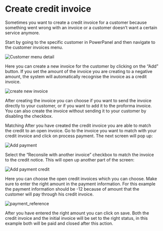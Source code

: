 # Create credit invoice

Sometimes you want to create a credit invoice for a customer because something went wrong with an invoice or a customer doesn’t want a certain service anymore.

Start by going to the specific customer in PowerPanel and then navigate to the customer invoices menu.

![Customer menu detail](/supportpages/images/menu_customer_detail.png)

Here you can create a new invoice for the customer by clicking on the “Add” button.
If you set the amount of the invoice you are creating to a negative amount, the system will automatically recognise the invoice as a credit invoice.

![create new invoice](/supportpages/images/invoice_create.png)

After creating the invoice you can choose if you want to send the invoice directly to your customer, or if you want to add it to the proforma invoice.
You can also create the invoice without sending it to your customer by disabling the checkbox.

Matching
After you have created the credit invoice you are able to match the credit to an open invoice.
Go to the invoice you want to match with your credit invoice and click on process payment. The next screen will pop up:

![Add payment](/supportpages/images/add_payment.png)

Select the “Reconsile with another invoice” checkbox to match the invoice to the credit notice. This will open up another part of the screen:

![Add payment credit](/supportpages/images/add_payment_credit.png)

Here you can choose the open credit invoices which you can choose.
Make sure to enter the right amount in the payment information. For this example the payment information should be -12 because of amount that the customer will pay through his credit invoice.

![payment_reference](/supportpages/images/payment_reference.png)

After you have entered the right amount you can click on save. Both the credit invoice and the initial invoice will be set to the right status, in this example both will be paid and closed after this action.
